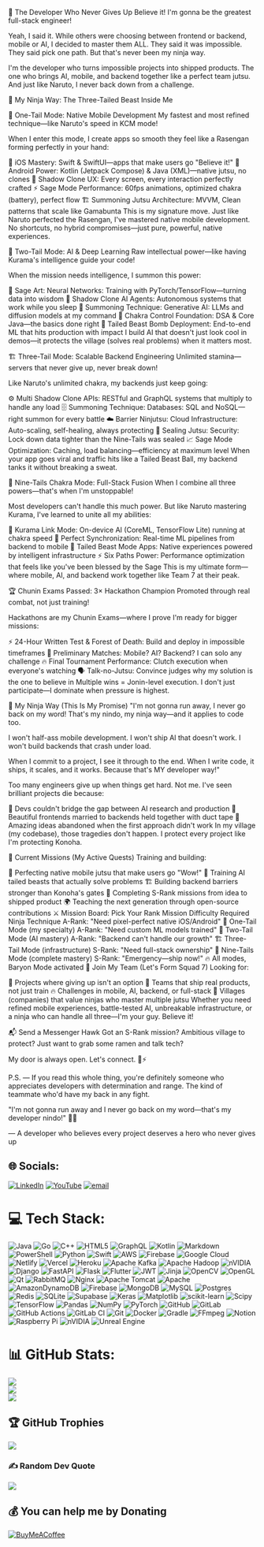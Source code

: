 🍜 The Developer Who Never Gives Up
Believe it! I'm gonna be the greatest full-stack engineer!

Yeah, I said it. While others were choosing between frontend or backend, mobile or AI, I decided to master them ALL. They said it was impossible. They said pick one path. But that's never been my ninja way.

I'm the developer who turns impossible projects into shipped products. The one who brings AI, mobile, and backend together like a perfect team jutsu. And just like Naruto, I never back down from a challenge.

🦊 My Ninja Way: The Three-Tailed Beast Inside Me

📱 One-Tail Mode: Native Mobile Development
My fastest and most refined technique—like Naruto's speed in KCM mode!

When I enter this mode, I create apps so smooth they feel like a Rasengan forming perfectly in your hand:

🍎 iOS Mastery: Swift & SwiftUI—apps that make users go "Believe it!"
🤖 Android Power: Kotlin (Jetpack Compose) & Java (XML)—native jutsu, no clones
🎨 Shadow Clone UX: Every screen, every interaction perfectly crafted
⚡ Sage Mode Performance: 60fps animations, optimized chakra (battery), perfect flow
🏗️ Summoning Jutsu Architecture: MVVM, Clean patterns that scale like Gamabunta
This is my signature move. Just like Naruto perfected the Rasengan, I've mastered native mobile development. No shortcuts, no hybrid compromises—just pure, powerful, native experiences.

🧠 Two-Tail Mode: AI & Deep Learning
Raw intellectual power—like having Kurama's intelligence guide your code!

When the mission needs intelligence, I summon this power:

🔬 Sage Art: Neural Networks: Training with PyTorch/TensorFlow—turning data into wisdom
🤖 Shadow Clone AI Agents: Autonomous systems that work while you sleep
🎨 Summoning Technique: Generative AI: LLMs and diffusion models at my command
💎 Chakra Control Foundation: DSA & Core Java—the basics done right
🚀 Tailed Beast Bomb Deployment: End-to-end ML that hits production with impact
I build AI that doesn't just look cool in demos—it protects the village (solves real problems) when it matters most.

🏗️ Three-Tail Mode: Scalable Backend Engineering
Unlimited stamina—servers that never give up, never break down!

Like Naruto's unlimited chakra, my backends just keep going:

⚙️ Multi Shadow Clone APIs: RESTful and GraphQL systems that multiply to handle any load
🗄️ Summoning Technique: Databases: SQL and NoSQL—right summon for every battle
☁️ Barrier Ninjutsu: Cloud Infrastructure: Auto-scaling, self-healing, always protecting
🔐 Sealing Jutsu: Security: Lock down data tighter than the Nine-Tails was sealed
📈 Sage Mode Optimization: Caching, load balancing—efficiency at maximum level
When your app goes viral and traffic hits like a Tailed Beast Ball, my backend tanks it without breaking a sweat.

🦊 Nine-Tails Chakra Mode: Full-Stack Fusion
When I combine all three powers—that's when I'm unstoppable!

Most developers can't handle this much power. But like Naruto mastering Kurama, I've learned to unite all my abilities:

📲 Kurama Link Mode: On-device AI (CoreML, TensorFlow Lite) running at chakra speed
🔄 Perfect Synchronization: Real-time ML pipelines from backend to mobile
🎯 Tailed Beast Mode Apps: Native experiences powered by intelligent infrastructure
⚡ Six Paths Power: Performance optimization that feels like you've been blessed by the Sage
This is my ultimate form—where mobile, AI, and backend work together like Team 7 at their peak.

🏆 Chunin Exams Passed: 3× Hackathon Champion
Promoted through real combat, not just training!

Hackathons are my Chunin Exams—where I prove I'm ready for bigger missions:

⚡ 24-Hour Written Test & Forest of Death: Build and deploy in impossible timeframes
🎯 Preliminary Matches: Mobile? AI? Backend? I can solo any challenge
🔥 Final Tournament Performance: Clutch execution when everyone's watching
🗣️ Talk-no-Jutsu: Convince judges why my solution is the one to believe in
Multiple wins = Jonin-level execution. I don't just participate—I dominate when pressure is highest.

💭 My Ninja Way (This Is My Promise)
"I'm not gonna run away, I never go back on my word!
That's my nindo, my ninja way—and it applies to code too.

I won't half-ass mobile development.
I won't ship AI that doesn't work.
I won't build backends that crash under load.

When I commit to a project, I see it through to the end.
When I write code, it ships, it scales, and it works.
Because that's MY developer way!"

Too many engineers give up when things get hard. Not me. I've seen brilliant projects die because:

🚫 Devs couldn't bridge the gap between AI research and production
🚫 Beautiful frontends married to backends held together with duct tape
🚫 Amazing ideas abandoned when the first approach didn't work
In my village (my codebase), those tragedies don't happen. I protect every project like I'm protecting Konoha.

🎯 Current Missions (My Active Quests)
Training and building:

🎨 Perfecting native mobile jutsu that make users go "Wow!"
🧠 Training AI tailed beasts that actually solve problems
🏗️ Building backend barriers stronger than Konoha's gates
🚀 Completing S-Rank missions from idea to shipped product
🌍 Teaching the next generation through open-source contributions
⚔️ Mission Board: Pick Your Rank
Mission Difficulty	Required Ninja Technique
A-Rank: "Need pixel-perfect native iOS/Android"	📱 One-Tail Mode (my specialty)
A-Rank: "Need custom ML models trained"	🧠 Two-Tail Mode (AI mastery)
A-Rank: "Backend can't handle our growth"	🏗️ Three-Tail Mode (infrastructure)
S-Rank: "Need full-stack ownership"	🦊 Nine-Tails Mode (complete mastery)
S-Rank: "Emergency—ship now!"	🔥 All modes, Baryon Mode activated
🤝 Join My Team (Let's Form Squad 7)
Looking for:

🍜 Projects where giving up isn't an option
🎯 Teams that ship real products, not just train
🔥 Challenges in mobile, AI, backend, or full-stack
🌟 Villages (companies) that value ninjas who master multiple jutsu
Whether you need refined mobile experiences, battle-tested AI, unbreakable infrastructure, or a ninja who can handle all three—I'm your guy. Believe it!

📬 Send a Messenger Hawk
Got an S-Rank mission? Ambitious village to protect? Just want to grab some ramen and talk tech?

My door is always open. Let's connect. 🍜⚡

P.S. — If you read this whole thing, you're definitely someone who appreciates developers with determination and range. The kind of teammate who'd have my back in any fight.

"I'm not gonna run away and I never go back on my word—that's my developer nindo!" 🦊🔥

— A developer who believes every project deserves a hero who never gives up


## 🌐 Socials:
[![LinkedIn](https://img.shields.io/badge/LinkedIn-%230077B5.svg?logo=linkedin&logoColor=white)](https://linkedin.com/in/https://www.linkedin.com/in/karan-chouhan-57a337283/) [![YouTube](https://img.shields.io/badge/YouTube-%23FF0000.svg?logo=YouTube&logoColor=white)](https://youtube.com/@https://www.youtube.com/@Z4TCH3) [![email](https://img.shields.io/badge/Email-D14836?logo=gmail&logoColor=white)](mailto:karanchouhan.3613@gmail.com) 

# 💻 Tech Stack:
![Java](https://img.shields.io/badge/java-%23ED8B00.svg?style=for-the-badge&logo=openjdk&logoColor=white) ![Go](https://img.shields.io/badge/go-%2300ADD8.svg?style=for-the-badge&logo=go&logoColor=white) ![C++](https://img.shields.io/badge/c++-%2300599C.svg?style=for-the-badge&logo=c%2B%2B&logoColor=white) ![HTML5](https://img.shields.io/badge/html5-%23E34F26.svg?style=for-the-badge&logo=html5&logoColor=white) ![GraphQL](https://img.shields.io/badge/-GraphQL-E10098?style=for-the-badge&logo=graphql&logoColor=white) ![Kotlin](https://img.shields.io/badge/kotlin-%237F52FF.svg?style=for-the-badge&logo=kotlin&logoColor=white) ![Markdown](https://img.shields.io/badge/markdown-%23000000.svg?style=for-the-badge&logo=markdown&logoColor=white) ![PowerShell](https://img.shields.io/badge/PowerShell-%235391FE.svg?style=for-the-badge&logo=powershell&logoColor=white) ![Python](https://img.shields.io/badge/python-3670A0?style=for-the-badge&logo=python&logoColor=ffdd54) ![Swift](https://img.shields.io/badge/swift-F54A2A?style=for-the-badge&logo=swift&logoColor=white) ![AWS](https://img.shields.io/badge/AWS-%23FF9900.svg?style=for-the-badge&logo=amazon-aws&logoColor=white) ![Firebase](https://img.shields.io/badge/firebase-%23039BE5.svg?style=for-the-badge&logo=firebase) ![Google Cloud](https://img.shields.io/badge/GoogleCloud-%234285F4.svg?style=for-the-badge&logo=google-cloud&logoColor=white) ![Netlify](https://img.shields.io/badge/netlify-%23000000.svg?style=for-the-badge&logo=netlify&logoColor=#00C7B7) ![Vercel](https://img.shields.io/badge/vercel-%23000000.svg?style=for-the-badge&logo=vercel&logoColor=white) ![Heroku](https://img.shields.io/badge/heroku-%23430098.svg?style=for-the-badge&logo=heroku&logoColor=white) ![Apache Kafka](https://img.shields.io/badge/Apache%20Kafka-000?style=for-the-badge&logo=apachekafka) ![Apache Hadoop](https://img.shields.io/badge/Apache%20Hadoop-66CCFF?style=for-the-badge&logo=apachehadoop&logoColor=black) ![nVIDIA](https://img.shields.io/badge/cuda-000000.svg?style=for-the-badge&logo=nVIDIA&logoColor=green) ![Django](https://img.shields.io/badge/django-%23092E20.svg?style=for-the-badge&logo=django&logoColor=white) ![FastAPI](https://img.shields.io/badge/FastAPI-005571?style=for-the-badge&logo=fastapi) ![Flask](https://img.shields.io/badge/flask-%23000.svg?style=for-the-badge&logo=flask&logoColor=white) ![Flutter](https://img.shields.io/badge/Flutter-%2302569B.svg?style=for-the-badge&logo=Flutter&logoColor=white) ![JWT](https://img.shields.io/badge/JWT-black?style=for-the-badge&logo=JSON%20web%20tokens) ![Jinja](https://img.shields.io/badge/jinja-white.svg?style=for-the-badge&logo=jinja&logoColor=black) ![OpenCV](https://img.shields.io/badge/opencv-%23white.svg?style=for-the-badge&logo=opencv&logoColor=white) ![OpenGL](https://img.shields.io/badge/OpenGL-%23FFFFFF.svg?style=for-the-badge&logo=opengl) ![Qt](https://img.shields.io/badge/Qt-%23217346.svg?style=for-the-badge&logo=Qt&logoColor=white) ![RabbitMQ](https://img.shields.io/badge/rabbitmq-FF6600?style=for-the-badge&logo=rabbitmq&logoColor=white) ![Nginx](https://img.shields.io/badge/nginx-%23009639.svg?style=for-the-badge&logo=nginx&logoColor=white) ![Apache Tomcat](https://img.shields.io/badge/apache%20tomcat-%23F8DC75.svg?style=for-the-badge&logo=apache-tomcat&logoColor=black) ![Apache](https://img.shields.io/badge/apache-%23D42029.svg?style=for-the-badge&logo=apache&logoColor=white) ![AmazonDynamoDB](https://img.shields.io/badge/Amazon%20DynamoDB-4053D6?style=for-the-badge&logo=Amazon%20DynamoDB&logoColor=white) ![Firebase](https://img.shields.io/badge/firebase-a08021?style=for-the-badge&logo=firebase&logoColor=ffcd34) ![MongoDB](https://img.shields.io/badge/MongoDB-%234ea94b.svg?style=for-the-badge&logo=mongodb&logoColor=white) ![MySQL](https://img.shields.io/badge/mysql-4479A1.svg?style=for-the-badge&logo=mysql&logoColor=white) ![Postgres](https://img.shields.io/badge/postgres-%23316192.svg?style=for-the-badge&logo=postgresql&logoColor=white) ![Redis](https://img.shields.io/badge/redis-%23DD0031.svg?style=for-the-badge&logo=redis&logoColor=white) ![SQLite](https://img.shields.io/badge/sqlite-%2307405e.svg?style=for-the-badge&logo=sqlite&logoColor=white) ![Supabase](https://img.shields.io/badge/Supabase-3ECF8E?style=for-the-badge&logo=supabase&logoColor=white) ![Keras](https://img.shields.io/badge/Keras-%23D00000.svg?style=for-the-badge&logo=Keras&logoColor=white) ![Matplotlib](https://img.shields.io/badge/Matplotlib-%23ffffff.svg?style=for-the-badge&logo=Matplotlib&logoColor=black) ![scikit-learn](https://img.shields.io/badge/scikit--learn-%23F7931E.svg?style=for-the-badge&logo=scikit-learn&logoColor=white) ![Scipy](https://img.shields.io/badge/SciPy-%230C55A5.svg?style=for-the-badge&logo=scipy&logoColor=%white) ![TensorFlow](https://img.shields.io/badge/TensorFlow-%23FF6F00.svg?style=for-the-badge&logo=TensorFlow&logoColor=white) ![Pandas](https://img.shields.io/badge/pandas-%23150458.svg?style=for-the-badge&logo=pandas&logoColor=white) ![NumPy](https://img.shields.io/badge/numpy-%23013243.svg?style=for-the-badge&logo=numpy&logoColor=white) ![PyTorch](https://img.shields.io/badge/PyTorch-%23EE4C2C.svg?style=for-the-badge&logo=PyTorch&logoColor=white) ![GitHub](https://img.shields.io/badge/github-%23121011.svg?style=for-the-badge&logo=github&logoColor=white) ![GitLab](https://img.shields.io/badge/gitlab-%23181717.svg?style=for-the-badge&logo=gitlab&logoColor=white) ![GitHub Actions](https://img.shields.io/badge/github%20actions-%232671E5.svg?style=for-the-badge&logo=githubactions&logoColor=white) ![GitLab CI](https://img.shields.io/badge/gitlab%20CI-%23181717.svg?style=for-the-badge&logo=gitlab&logoColor=white) ![Git](https://img.shields.io/badge/git-%23F05033.svg?style=for-the-badge&logo=git&logoColor=white) ![Docker](https://img.shields.io/badge/docker-%230db7ed.svg?style=for-the-badge&logo=docker&logoColor=white) ![Gradle](https://img.shields.io/badge/Gradle-02303A.svg?style=for-the-badge&logo=Gradle&logoColor=white) ![FFmpeg](https://shields.io/badge/FFmpeg-%23171717.svg?logo=ffmpeg&style=for-the-badge&labelColor=171717&logoColor=5cb85c) ![Notion](https://img.shields.io/badge/Notion-%23000000.svg?style=for-the-badge&logo=notion&logoColor=white) ![Raspberry Pi](https://img.shields.io/badge/-Raspberry_Pi-C51A4A?style=for-the-badge&logo=Raspberry-Pi) ![nVIDIA](https://img.shields.io/badge/nVIDIA-%2376B900.svg?style=for-the-badge&logo=nVIDIA&logoColor=white) ![Unreal Engine](https://img.shields.io/badge/unrealengine-%23313131.svg?style=for-the-badge&logo=unrealengine&logoColor=white)
# 📊 GitHub Stats:
![](https://github-readme-stats.vercel.app/api?username=karan3613&theme=dark&hide_border=false&include_all_commits=true&count_private=true)<br/>
![](https://nirzak-streak-stats.vercel.app/?user=karan3613&theme=dark&hide_border=false)<br/>
![](https://github-readme-stats.vercel.app/api/top-langs/?username=karan3613&theme=dark&hide_border=false&include_all_commits=true&count_private=true&layout=compact)

## 🏆 GitHub Trophies
![](https://github-profile-trophy.vercel.app/?username=karan3613&theme=radical&no-frame=false&no-bg=true&margin-w=4)

### ✍️ Random Dev Quote
![](https://quotes-github-readme.vercel.app/api?type=horizontal&theme=radical)

  ## 💰 You can help me by Donating
  [![BuyMeACoffee](https://img.shields.io/badge/Buy%20Me%20a%20Coffee-ffdd00?style=for-the-badge&logo=buy-me-a-coffee&logoColor=black)](https://buymeacoffee.com/https://buymeacoffee.com/karan3613) 

  
<!-- Proudly created with GPRM ( https://gprm.itsvg.in ) -->
